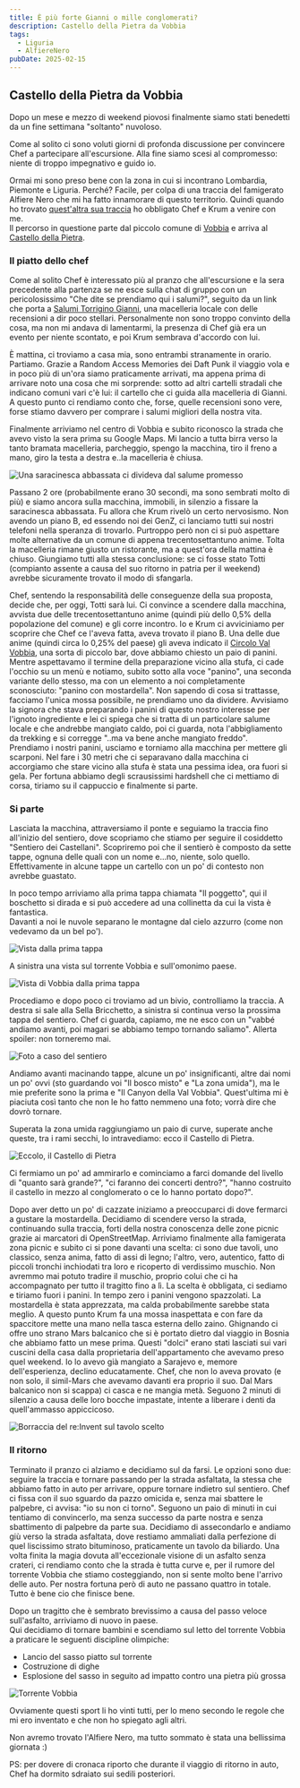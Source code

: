 ```yaml
---
title: È più forte Gianni o mille conglomerati?
description: Castello della Pietra da Vobbia
tags:
  - Liguria
  - AlfiereNero
pubDate: 2025-02-15
---
```


## Castello della Pietra da Vobbia

Dopo un mese e mezzo di weekend piovosi finalmente siamo stati benedetti da un fine settimana "soltanto" nuvoloso.

Come al solito ci sono voluti giorni di profonda discussione per convincere Chef a partecipare all'escursione. Alla fine siamo scesi al compromesso: niente di troppo impegnativo e guido io.

Ormai mi sono preso bene con la zona in cui si incontrano Lombardia, Piemonte e Liguria. Perché? Facile, per colpa di una traccia del famigerato Alfiere Nero che mi ha fatto innamorare di questo territorio. Quindi quando ho trovato [quest'altra sua traccia](https://www.wikiloc.com/hiking-trails/castello-della-pietra-e-sella-bricchetto-da-vobbia-22141204) ho obbligato Chef e Krum a venire con me.  
Il percorso in questione parte dal piccolo comune di [Vobbia](https://it.wikipedia.org/wiki/Vobbia) e arriva al [Castello della Pietra](https://it.wikipedia.org/wiki/Castello_della_Pietra).

### Il piatto dello chef

Come al solito Chef è interessato più al pranzo che all'escursione e la sera precedente alla partenza se ne esce sulla chat di gruppo con un pericolosissimo "Che dite se prendiamo qui i salumi?", seguito da un link che porta a [Salumi Torrigino Gianni](https://maps.app.goo.gl/dQHgQPaQ2wAjqRpU8), una macelleria locale con delle recensioni a dir poco stellari. Personalmente non sono troppo convinto della cosa, ma non mi andava di lamentarmi, la presenza di Chef già era un evento per niente scontato, e poi Krum sembrava d'accordo con lui.

È mattina, ci troviamo a casa mia, sono entrambi stranamente in orario. Partiamo. Grazie a Random Access Memories dei Daft Punk il viaggio vola e in poco più di un'ora siamo praticamente arrivati, ma appena prima di arrivare noto una cosa che mi sorprende: sotto ad altri cartelli stradali che indicano comuni vari c'è lui: il cartello che ci guida alla macelleria di Gianni. A questo punto ci rendiamo conto che, forse, quelle recensioni sono vere, forse stiamo davvero per comprare i salumi migliori della nostra vita. 

Finalmente arriviamo nel centro di Vobbia e subito riconosco la strada che avevo visto la sera prima su Google Maps. Mi lancio a tutta birra verso la tanto bramata macelleria, parcheggio, spengo la macchina, tiro il freno a mano, giro la testa a destra e..la macelleria è chiusa.

![Una saracinesca abbassata ci divideva dal salume promesso](public/posts/2025-02-15-Vobbia/GianniChiuso.webp)

Passano 2 ore (probabilmente erano 30 secondi, ma sono sembrati molto di più) e siamo ancora sulla macchina, immobili, in silenzio a fissare la saracinesca abbassata. Fu allora che Krum rivelò un certo nervosismo. Non avendo un piano B, ed essendo noi dei GenZ, ci lanciamo tutti sui nostri telefoni nella speranza di trovarlo. Purtroppo però non ci si può aspettare molte alternative da un comune di appena trecentosettantuno anime. Tolta la macelleria rimane giusto un ristorante, ma a quest'ora della mattina è chiuso. Giungiamo tutti alla stessa conclusione: se ci fosse stato Totti (compianto assente a causa del suo ritorno in patria per il weekend) avrebbe sicuramente trovato il modo di sfangarla.

Chef, sentendo la responsabilità delle conseguenze della sua proposta, decide che, per oggi, Totti sarà lui. Ci convince a scendere dalla macchina, avvista due delle trecentosettantuno anime (quindi più dello 0,5% della popolazione del comune) e gli corre incontro. Io e Krum ci avviciniamo per scoprire che Chef ce l'aveva fatta, aveva trovato il piano B. Una delle due anime (quindi circa lo 0,25% del paese) gli aveva indicato il [Circolo Val Vobbia](https://maps.app.goo.gl/gzPLyK4RFbrS7dRRA), una sorta di piccolo bar, dove abbiamo chiesto un paio di panini. Mentre aspettavamo il termine della preparazione vicino alla stufa, ci cade l'occhio su un menù e notiamo, subito sotto alla voce "panino", una seconda variante dello stesso, ma con un elemento a noi completamente sconosciuto: "panino con mostardella". Non sapendo di cosa si trattasse, facciamo l'unica mossa possibile, ne prendiamo uno da dividere. Avvisiamo la signora che stava preparando i panini di questo nostro interesse per l'ignoto ingrediente e lei ci spiega che si tratta di un particolare salume locale e che andrebbe mangiato caldo, poi ci guarda, nota l'abbigliamento da trekking e si corregge "..ma va bene anche mangiato freddo".  
Prendiamo i nostri panini, usciamo e torniamo alla macchina per mettere gli scarponi. Nel fare i 30 metri che ci separavano dalla macchina ci accorgiamo che stare vicino alla stufa è stata una pessima idea, ora fuori si gela. Per fortuna abbiamo degli scrausissimi hardshell che ci mettiamo di corsa, tiriamo su il cappuccio e finalmente si parte.

### Si parte

Lasciata la macchina, attraversiamo il ponte e seguiamo la traccia fino all'inizio del sentiero, dove scopriamo che stiamo per seguire il cosiddetto "Sentiero dei Castellani". Scopriremo poi che il sentierò è composto da sette tappe, ognuna delle quali con un nome e...no, niente, solo quello. Effettivamente in alcune tappe un cartello con un po' di contesto non avrebbe guastato.

In poco tempo arriviamo alla prima tappa chiamata "Il poggetto", qui il boschetto si dirada e si può accedere ad una collinetta da cui la vista è fantastica.  
Davanti a noi le nuvole separano le montagne dal cielo azzurro (come non vedevamo da un bel po').

![Vista dalla prima tappa](public/posts/2025-02-15-Vobbia/IlPoggetto.webp)

A sinistra una vista sul torrente Vobbia e sull'omonimo paese.

![Vista di Vobbia dalla prima tappa](public/posts/2025-02-15-Vobbia/VobbiaDalPoggetto.webp)

Procediamo e dopo poco ci troviamo ad un bivio, controlliamo la traccia. A destra si sale alla Sella Bricchetto, a sinistra si continua verso la prossima tappa del sentiero. Chef ci guarda, capiamo, me ne esco con un "vabbé andiamo avanti, poi magari se abbiamo tempo tornando saliamo". Allerta spoiler: non torneremo mai.

![Foto a caso del sentiero](public/posts/2025-02-15-Vobbia/Sentiero.webp)

Andiamo avanti macinando tappe, alcune un po' insignificanti, altre dai nomi un po' ovvi (sto guardando voi "Il bosco misto" e "La zona umida"), ma le mie preferite sono la prima e "Il Canyon della Val Vobbia". Quest'ultima mi è piaciuta così tanto che non le ho fatto nemmeno una foto; vorrà dire che dovrò tornare. 

Superata la zona umida raggiungiamo un paio di curve, superate anche queste, tra i rami secchi, lo intravediamo: ecco il Castello di Pietra.

![Eccolo, il Castello di Pietra](public/posts/2025-02-15-Vobbia/CastelloDiPietra.webp)

Ci fermiamo un po' ad ammirarlo e cominciamo a farci domande del livello di "quanto sarà grande?", "ci faranno dei concerti dentro?", "hanno costruito il castello in mezzo al conglomerato o ce lo hanno portato dopo?". 

Dopo aver detto un po' di cazzate iniziamo a preoccuparci di dove fermarci a gustare la mostardella. Decidiamo di scendere verso la strada, continuando sulla traccia, forti della nostra conoscenza delle zone picnic grazie ai marcatori di OpenStreetMap. Arriviamo finalmente alla famigerata zona picnic e subito ci si pone davanti una scelta: ci sono due tavoli, uno classico, senza anima, fatto di assi di legno; l'altro, vero, autentico, fatto di piccoli tronchi inchiodati tra loro e ricoperto di verdissimo muschio. Non avremmo mai potuto tradire il muschio, proprio colui che ci ha accompagnato per tutto il tragitto fino a lì. La scelta è obbligata, ci sediamo e tiriamo fuori i panini. In tempo zero i panini vengono spazzolati. La mostardella è stata apprezzata, ma calda probabilmente sarebbe stata meglio. A questo punto Krum fa una mossa inaspettata e con fare da spaccitore mette una mano nella tasca esterna dello zaino. Ghignando ci offre uno strano Mars balcanico che si è portato dietro dal viaggio in Bosnia che abbiamo fatto un mese prima. Questi "dolci" erano stati lasciati sui vari cuscini della casa dalla proprietaria dell'appartamento che avevamo preso quel weekend. Io lo avevo già mangiato a Sarajevo e, memore dell'esperienza, declino educatamente. Chef, che non lo aveva provato (e non solo, il simil-Mars che avevamo davanti era proprio il suo. Dal Mars balcanico non si scappa) ci casca e ne mangia metà. Seguono 2 minuti di silenzio a causa delle loro bocche impastate, intente a liberare i denti da quell'ammasso appiccicoso.

![Borraccia del re:Invent sul tavolo scelto](public/posts/2025-02-15-Vobbia/PausaPranzo.webp)

### Il ritorno

Terminato il pranzo ci alziamo e decidiamo sul da farsi. Le opzioni sono due: seguire la traccia e tornare passando per la strada asfaltata, la stessa che abbiamo fatto in auto per arrivare, oppure tornare indietro sul sentiero. Chef ci fissa con il suo sguardo da pazzo omicida e, senza mai sbattere le palpebre, ci avvisa: "io su non ci torno". Seguono un paio di minuti in cui tentiamo di convincerlo, ma senza successo da parte nostra e senza sbattimento di palpebre da parte sua. Decidiamo di assecondarlo e andiamo giù verso la strada asfaltata, dove restiamo ammaliati dalla perfezione di quel liscissimo strato bituminoso, praticamente un tavolo da biliardo. Una volta finita la magia dovuta all'eccezionale visione di un asfalto senza crateri, ci rendiamo conto che la strada è tutta curve e, per il rumore del torrente Vobbia che stiamo costeggiando, non si sente molto bene l'arrivo delle auto. Per nostra fortuna però di auto ne passano quattro in totale. Tutto è bene cio che finisce bene.

Dopo un tragitto che è sembrato brevissimo a causa del passo veloce sull'asfalto, arriviamo di nuovo in paese.  
Qui decidiamo di tornare bambini e scendiamo sul letto del torrente Vobbia a praticare le seguenti discipline olimpiche:

- Lancio del sasso piatto sul torrente
- Costruzione di dighe
- Esplosione del sasso in seguito ad impatto contro una pietra più grossa

![Torrente Vobbia](public/posts/2025-02-15-Vobbia/TorrenteVobbia.webp)

Ovviamente questi sport li ho vinti tutti, per lo meno secondo le regole che mi ero inventato e che non ho spiegato agli altri.

Non avremo trovato l'Alfiere Nero, ma tutto sommato è stata una bellissima giornata :)

PS: per dovere di cronaca riporto che durante il viaggio di ritorno in auto, Chef ha dormito sdraiato sui sedili posteriori.